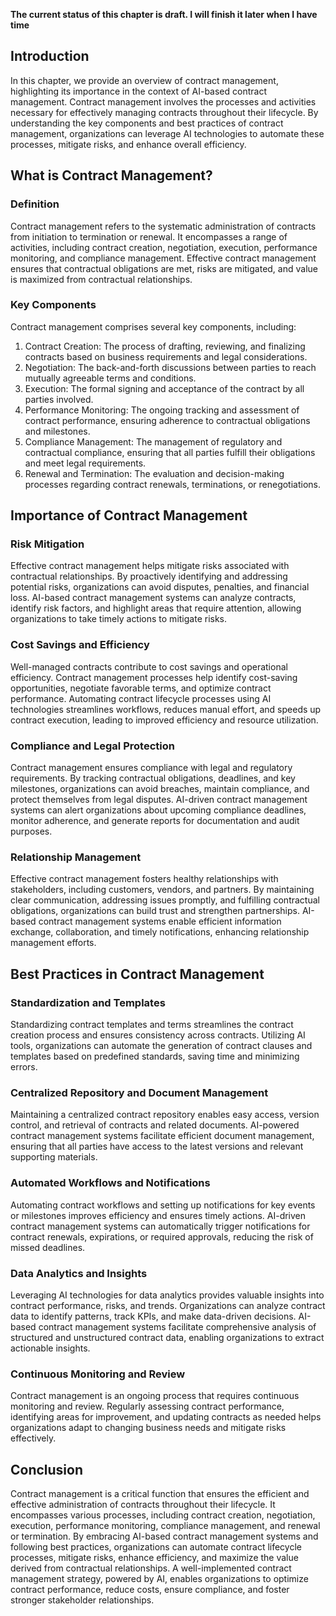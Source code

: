 **The current status of this chapter is draft. I will finish it later when I have time**

Introduction
------------

In this chapter, we provide an overview of contract management, highlighting its importance in the context of AI-based contract management. Contract management involves the processes and activities necessary for effectively managing contracts throughout their lifecycle. By understanding the key components and best practices of contract management, organizations can leverage AI technologies to automate these processes, mitigate risks, and enhance overall efficiency.

What is Contract Management?
----------------------------

### Definition

Contract management refers to the systematic administration of contracts from initiation to termination or renewal. It encompasses a range of activities, including contract creation, negotiation, execution, performance monitoring, and compliance management. Effective contract management ensures that contractual obligations are met, risks are mitigated, and value is maximized from contractual relationships.

### Key Components

Contract management comprises several key components, including:

1. Contract Creation: The process of drafting, reviewing, and finalizing contracts based on business requirements and legal considerations.
2. Negotiation: The back-and-forth discussions between parties to reach mutually agreeable terms and conditions.
3. Execution: The formal signing and acceptance of the contract by all parties involved.
4. Performance Monitoring: The ongoing tracking and assessment of contract performance, ensuring adherence to contractual obligations and milestones.
5. Compliance Management: The management of regulatory and contractual compliance, ensuring that all parties fulfill their obligations and meet legal requirements.
6. Renewal and Termination: The evaluation and decision-making processes regarding contract renewals, terminations, or renegotiations.

Importance of Contract Management
---------------------------------

### Risk Mitigation

Effective contract management helps mitigate risks associated with contractual relationships. By proactively identifying and addressing potential risks, organizations can avoid disputes, penalties, and financial loss. AI-based contract management systems can analyze contracts, identify risk factors, and highlight areas that require attention, allowing organizations to take timely actions to mitigate risks.

### Cost Savings and Efficiency

Well-managed contracts contribute to cost savings and operational efficiency. Contract management processes help identify cost-saving opportunities, negotiate favorable terms, and optimize contract performance. Automating contract lifecycle processes using AI technologies streamlines workflows, reduces manual effort, and speeds up contract execution, leading to improved efficiency and resource utilization.

### Compliance and Legal Protection

Contract management ensures compliance with legal and regulatory requirements. By tracking contractual obligations, deadlines, and key milestones, organizations can avoid breaches, maintain compliance, and protect themselves from legal disputes. AI-driven contract management systems can alert organizations about upcoming compliance deadlines, monitor adherence, and generate reports for documentation and audit purposes.

### Relationship Management

Effective contract management fosters healthy relationships with stakeholders, including customers, vendors, and partners. By maintaining clear communication, addressing issues promptly, and fulfilling contractual obligations, organizations can build trust and strengthen partnerships. AI-based contract management systems enable efficient information exchange, collaboration, and timely notifications, enhancing relationship management efforts.

Best Practices in Contract Management
-------------------------------------

### Standardization and Templates

Standardizing contract templates and terms streamlines the contract creation process and ensures consistency across contracts. Utilizing AI tools, organizations can automate the generation of contract clauses and templates based on predefined standards, saving time and minimizing errors.

### Centralized Repository and Document Management

Maintaining a centralized contract repository enables easy access, version control, and retrieval of contracts and related documents. AI-powered contract management systems facilitate efficient document management, ensuring that all parties have access to the latest versions and relevant supporting materials.

### Automated Workflows and Notifications

Automating contract workflows and setting up notifications for key events or milestones improves efficiency and ensures timely actions. AI-driven contract management systems can automatically trigger notifications for contract renewals, expirations, or required approvals, reducing the risk of missed deadlines.

### Data Analytics and Insights

Leveraging AI technologies for data analytics provides valuable insights into contract performance, risks, and trends. Organizations can analyze contract data to identify patterns, track KPIs, and make data-driven decisions. AI-based contract management systems facilitate comprehensive analysis of structured and unstructured contract data, enabling organizations to extract actionable insights.

### Continuous Monitoring and Review

Contract management is an ongoing process that requires continuous monitoring and review. Regularly assessing contract performance, identifying areas for improvement, and updating contracts as needed helps organizations adapt to changing business needs and mitigate risks effectively.

Conclusion
----------

Contract management is a critical function that ensures the efficient and effective administration of contracts throughout their lifecycle. It encompasses various processes, including contract creation, negotiation, execution, performance monitoring, compliance management, and renewal or termination. By embracing AI-based contract management systems and following best practices, organizations can automate contract lifecycle processes, mitigate risks, enhance efficiency, and maximize the value derived from contractual relationships. A well-implemented contract management strategy, powered by AI, enables organizations to optimize contract performance, reduce costs, ensure compliance, and foster stronger stakeholder relationships.
